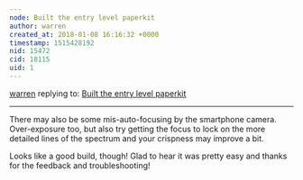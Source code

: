 ```yaml
---
node: Built the entry level paperkit
author: warren
created_at: 2018-01-08 16:16:32 +0000
timestamp: 1515428192
nid: 15472
cid: 18115
uid: 1
---
```




[warren](../profile/warren) replying to: [Built the entry level paperkit](../notes/Swede2/01-07-2018/built-the-entry-level-paperkit)

----
There may also be some mis-auto-focusing by the smartphone camera. Over-exposure too, but also try getting the focus to lock on the more detailed lines of the spectrum and your crispness may improve a bit. 

Looks like a good build, though! Glad to hear it was pretty easy and thanks for the feedback and troubleshooting!